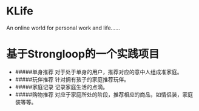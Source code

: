 # KLife
An online world for personal work and life......
# 基于Strongloop的一个实践项目
* #####单身推荐
  对于处于单身的用户，推荐对应的意中人组成准家庭。
* #####玩伴推荐
  针对拥有孩子的家庭推荐玩伴。
* #####家庭记录
  记录家庭生活的点滴。
* #####购物推荐
  对应于家庭所处的阶段，推荐相应的商品，如情侣装，家庭装等等。
